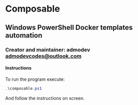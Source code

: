 # Composable

## Windows PowerShell Docker templates automation

### Creator and maintainer: admodev <admodevcodes@outlook.com>

#### Instructions

To run the program execute:

```powershell
.\composable.ps1
```

And follow the instructions on screen.
